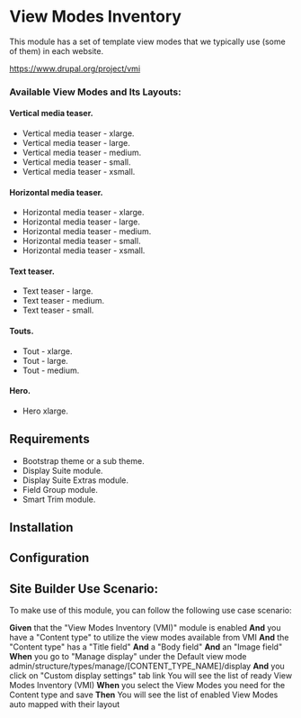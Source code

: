 # **View Modes Inventory**

 This module has a set of template view modes that we typically use (some of them) in each website.
 
https://www.drupal.org/project/vmi

### Available View Modes and Its Layouts:

#### Vertical media teaser.
* Vertical media teaser - xlarge.
* Vertical media teaser - large.
* Vertical media teaser - medium.
* Vertical media teaser - small.
* Vertical media teaser - xsmall.

#### Horizontal media teaser.
* Horizontal media teaser - xlarge.
* Horizontal media teaser - large.
* Horizontal media teaser - medium.
* Horizontal media teaser - small.
* Horizontal media teaser - xsmall.
    
#### Text teaser.
* Text teaser - large.
* Text teaser - medium.
* Text teaser - small.

#### Touts. 
* Tout - xlarge.
* Tout - large.
* Tout - medium.

#### Hero. 
* Hero xlarge.




## Requirements
* Bootstrap theme or a sub theme.
* Display Suite module.
* Display Suite Extras module.
* Field Group module.
* Smart Trim module.

## Installation


## Configuration

## Site Builder Use Scenario:

To make use of this module, you can follow the following use case scenario:

**Given** that the "View Modes Inventory (VMI)" module is enabled
**And** you have a "Content type" to utilize the view modes available from VMI
**And** the "Content type" has a "Title field"
**And** a "Body field"
**And** an "Image field"
**When** you go to "Manage display" under the Default view mode admin/structure/types/manage/[CONTENT_TYPE_NAME]/display
**And** you click on "Custom display settings" tab link
You will see the list of ready View Modes Inventory (VMI)
**When** you select the View Modes you need for the Content type and save
**Then** You will see the list of enabled View Modes auto mapped with their layout


